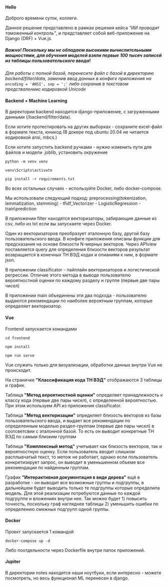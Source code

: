 #### **Hello**

Доброго времени суток, коллеги.

Данное решение представлено в рамках решения кейса *"ИИ проводит таможенный контроль"*, и представляет собой веб-приложение на Django (DRF) + Vue.js.

##### Важно! Поскольку мы не обладаем высокими вычислительными мощностями, для обучения моделей взяли первые 100 тысяч записей из таблицы пользовательского ввода!

*Для работы с полной базой, перенесите файл с базой в директорию backend/filter/data, заменив ввод данных в конфиге приложения на* `encoding = 'ANSI', sep = ';'` *либо сохранив в текстовом предствалениис кодировкой Unicode*

#### **Backend + Machine Learning**

В директории backend находится django-приложение, с загруженными данными (/backend/filter/data).

Если хотите протестировать на других выборках - сохраните excel-файл в формате текста, юникод (В докере под ubuntu 20.04 не читается кодировкой ansi, mbcs.)

Если хотите запустить backend ручками - нужно изменить пути для файлов и модели .joblib, установить окружение

`python -m venv venv`

`venv\Scripts\activate`

`pip install -r requirements.txt`

Во всех остальных случаях - используйте Docker, либо docker-compose.

Мы использовали следующий подход: preprocessing(tokenization, lemmatization, stemming) - tfidf_Vectorizer - LogisticRegression - train\prediction

В приложении filter находятся векторизаторы, забирающие данные из csv, либо из txt если вы запускаете через Docker.

Один из векторизаторов преобразует эталонную базу, другой базу пользовательского ввода. В конфиге приложения описаны функции для предсказания на основе близости N-мерных векторов. Через APIview поставляется query для определения близости векторов результат возвращается в конечных ТН ВЭД кодах и опианиям к ним, в формате json.

В приложении classificator - пайплайн векторизаторов и логистической регрессии. Отличие этого метода в выводе пользователю вероятностной оценки по каждому разделу и группе (первые две пары чисел)

В приложении main объединены эти два подхода - пользователю выдаются рекомендации по наиболее вероятным группам, которые определяет векторизатор.

#### **Vue**

Frontend запускается командами

`cd frontend`

`npm install`

`npm run serve`

Vue служить только для визуализации, обработки данных внутри Vue не происходит.

На страничке **"Классификация кода ТН ВЭД"** отображаются 3 таблицы и график.

Таблица **"Метод вероятностной оценки"** определяет принадлежность к классу кода (первые две пары чисел), с определенной вероятностью. При этом используем API из приложения classificator.

Таблица **"Метод векторизации"** определяет близость векторов из базы пользовательского ввода, и выдает все рекомендации по определенным моделью раздел-группам (первые две пары чисел) в соотсветсвии с эталонной базой. То есть он выводит конкретные ТН ВЭД по самым близким группам

Таблица **"Комплексный метод"** учитывает как близость векторов, так и вероятностную оценку. Если пользователь вводит слишком расплывчатый текст, то метож не работает, однако если пользователь конкретизирует запрос, он выводит в уменьшенном объеме все рекомендации по найденным группам.

График **"Интерактивная документация в виде дерева"** ещё в разработке - он выводит все возможные группы и подгруппы, в дальнейшем будет выводить только те подгруппы которые определила модель. Для этой реализации потребуются данные по каждой подгруппе и вложениях внутри нее. Так можно будет 1) повысить точность, поскольку граф нагляднее таблицы 2) уменьшить ошибки по определению смежных подгрупп одной группы.

#### **Docker**

Проект запускается 1 командой

`docker-compose up -d`

Либо поотдельности через Dockerfile внутри папок приложений.

#### **Jupiter**

В директории notes находятся наши ноутбуки, если интересно - можете посмотреть, но весь функционал ML перенесен в django.

